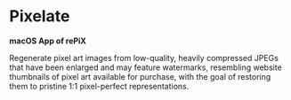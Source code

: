 # Pixelate

**macOS App of rePiX**

Regenerate pixel art images from low-quality, heavily compressed JPEGs that have been enlarged and may feature watermarks, resembling website thumbnails of pixel art available for purchase, with the goal of restoring them to pristine 1:1 pixel-perfect representations.

